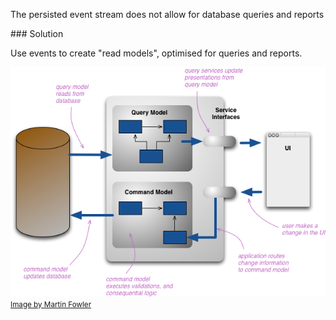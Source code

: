 The persisted event stream does not allow for database queries and reports

<div class="slide" markdown="1">
### Solution

Use events to create "read models", optimised for queries and reports.

![CQRS](static/img/cqrs.png)
<a href="http://martinfowler.com/bliki/CQRS.html"><small>Image by Martin Fowler</small></a>
</div>